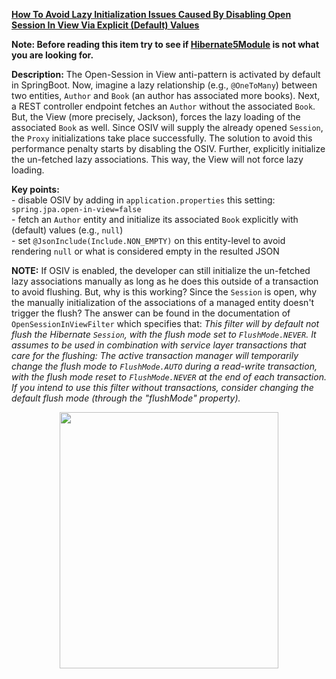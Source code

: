 **[How To Avoid Lazy Initialization Issues Caused By Disabling Open Session In View Via Explicit (Default) Values](https://github.com/AnghelLeonard/Hibernate-SpringBoot/tree/master/HibernateSpringBootSuppressLazyInitInOpenSessionInView)**

**Note: Before reading this item try to see if [Hibernate5Module](https://github.com/AnghelLeonard/Hibernate-SpringBoot/tree/master/HibernateSpringBootJacksonHibernate5Module) is not what you are looking for.**

**Description:** The Open-Session in View anti-pattern is activated by default in SpringBoot. Now, imagine a lazy relationship (e.g., `@OneToMany`) between two entities, `Author` and `Book` (an author has associated more books). Next, a REST controller endpoint fetches an `Author` without the associated `Book`. But, the View (more precisely, Jackson), forces the lazy loading of the associated `Book` as well. Since OSIV will supply the already opened `Session`, the `Proxy` initializations take place successfully. The solution to avoid this performance penalty starts by disabling the OSIV. Further, explicitly initialize the un-fetched lazy associations. This way, the View will not force lazy loading.

**Key points:**\
     - disable OSIV by adding in `application.properties` this setting: `spring.jpa.open-in-view=false`\
     - fetch an `Author` entity and initialize its associated `Book` explicitly with (default) values (e.g., `null`)\
     - set `@JsonInclude(Include.NON_EMPTY)` on this entity-level to avoid rendering `null` or what is considered empty in the resulted JSON
     
 **NOTE:** If OSIV is enabled, the developer can still initialize the un-fetched lazy associations manually as long as he does this outside of a transaction to avoid flushing. But, why is this working? Since the `Session` is open, why the manually initialization of the associations of a managed entity doesn't trigger the flush? The answer can be found in the documentation of `OpenSessionInViewFilter` which specifies that: *This filter will by default not flush the Hibernate `Session`, with the flush mode set to `FlushMode.NEVER`. It assumes to be used in combination with service layer transactions that care for the flushing: The active transaction manager will temporarily change the flush mode to `FlushMode.AUTO` during a read-write transaction, with the flush mode reset to `FlushMode.NEVER` at the end of each transaction. If you intend to use this filter without transactions, consider changing the default flush mode (through the "flushMode" property).*     

<a href="https://leanpub.com/java-persistence-performance-illustrated-guide"><p align="center"><img src="https://github.com/AnghelLeonard/Hibernate-SpringBoot/blob/master/Java%20Persistence%20Performance%20Illustrated%20Guide.jpg" height="410" width="350"/></p></a>
